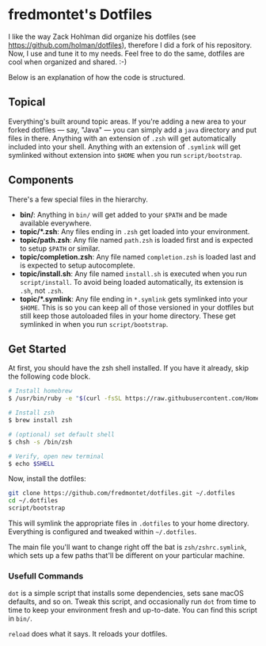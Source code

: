 # fredmontet's Dotfiles

I like the way Zack Hohlman did organize his dotfiles (see https://github.com/holman/dotfiles), therefore I did a fork of his repository. Now, I use and tune it to my needs. Feel free to do the same, dotfiles are cool when organized and shared. :-)

Below is an explanation of how the code is structured.

## Topical

Everything's built around topic areas. If you're adding a new area to your
forked dotfiles — say, "Java" — you can simply add a `java` directory and put
files in there. Anything with an extension of `.zsh` will get automatically
included into your shell. Anything with an extension of `.symlink` will get
symlinked without extension into `$HOME` when you run `script/bootstrap`.

## Components

There's a few special files in the hierarchy.

- **bin/**: Anything in `bin/` will get added to your `$PATH` and be made
  available everywhere.
- **topic/\*.zsh**: Any files ending in `.zsh` get loaded into your
  environment.
- **topic/path.zsh**: Any file named `path.zsh` is loaded first and is
  expected to setup `$PATH` or similar.
- **topic/completion.zsh**: Any file named `completion.zsh` is loaded
  last and is expected to setup autocomplete.
- **topic/install.sh**: Any file named `install.sh` is executed when you run `script/install`. To avoid being loaded automatically, its extension is `.sh`, not `.zsh`.
- **topic/\*.symlink**: Any file ending in `*.symlink` gets symlinked into
  your `$HOME`. This is so you can keep all of those versioned in your dotfiles
  but still keep those autoloaded files in your home directory. These get
  symlinked in when you run `script/bootstrap`.

## Get Started

At first, you should have the zsh shell installed. If you have it already, skip the following code block.

```sh
# Install homebrew
$ /usr/bin/ruby -e "$(curl -fsSL https://raw.githubusercontent.com/Homebrew/install/master/install)"

# Install zsh
$ brew install zsh

# (optional) set default shell
$ chsh -s /bin/zsh

# Verify, open new terminal
$ echo $SHELL
```

Now, install the dotfiles:

```sh
git clone https://github.com/fredmontet/dotfiles.git ~/.dotfiles
cd ~/.dotfiles
script/bootstrap
```

This will symlink the appropriate files in `.dotfiles` to your home directory.
Everything is configured and tweaked within `~/.dotfiles`.

The main file you'll want to change right off the bat is `zsh/zshrc.symlink`,
which sets up a few paths that'll be different on your particular machine.

### Usefull Commands

`dot` is a simple script that installs some dependencies, sets sane macOS
defaults, and so on. Tweak this script, and occasionally run `dot` from
time to time to keep your environment fresh and up-to-date. You can find
this script in `bin/`.

`reload` does what it says. It reloads your dotfiles.

